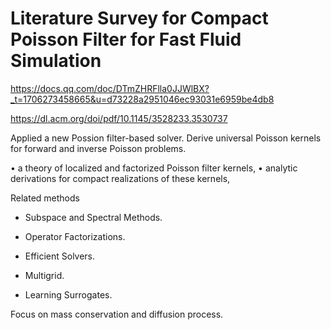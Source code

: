 # Literature Survey for Compact Poisson Filter for Fast Fluid Simulation

https://docs.qq.com/doc/DTmZHRFlla0JJWlBX?_t=1706273458665&u=d73228a2951046ec93031e6959be4db8

https://dl.acm.org/doi/pdf/10.1145/3528233.3530737

Applied a new Possion filter-based solver. Derive universal Poisson kernels for forward and inverse Poisson problems.

• a theory of localized and factorized Poisson filter kernels,
• analytic derivations for compact realizations of these kernels,

Related methods

- Subspace and Spectral Methods.

- Operator Factorizations.

- Efficient Solvers.

- Multigrid.

- Learning Surrogates.

Focus on mass conservation and diffusion process.

